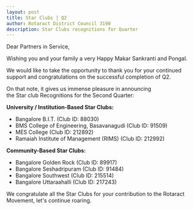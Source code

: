 ```yaml
---
layout: post
title: Star Clubs | Q2
author: Rotaract District Council 3190
description: Star Clubs recognitions for Quarter 
---
```

Dear Partners in Service,

Wishing you and your family a very Happy Makar Sankranti and Pongal.

We would like to take the opportunity to thank you for your continued support and congratulations on the successful completion of Q2.

On that note, it gives us immense pleasure in announcing the Star club Recognitions for the Second Quarter:

**University / Institution-Based Star Clubs:**
- Bangalore B.I.T. (Club ID: 88030)
- BMS College of Engineering, Basavanagudi (Club ID: 91509)
- MES College (Club ID: 212892)
- Ramaiah Institute of Management (RIMS) (Club ID: 212992)

**Community-Based Star Clubs:**
- Bangalore Golden Rock (Club ID: 89917)
- Bangalore Seshadripuram (Club ID: 91484)
- Bangalore Southwest (Club ID: 215514)
- Bangalore Uttaraahalli (Club ID: 217243)

We congratulate all the Star Clubs for your contribution to the Rotaract Movement, let's continue roaring.